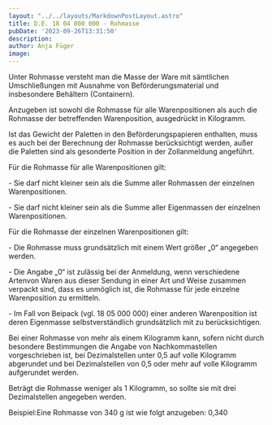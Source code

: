 ```yaml
---
layout: "../../layouts/MarkdownPostLayout.astro"
title: D.E. 18 04 000 000 - Rohmasse
pubDate: '2023-09-26T13:31:50'
description: 
author: Anja Füger
image: 
---
```


Unter Rohmasse versteht man die Masse der Ware mit sämtlichen Umschließungen mit Ausnahme von Beförderungsmaterial und insbesondere Behältern (Containern).

Anzugeben ist sowohl die Rohmasse für alle Warenpositionen als auch die Rohmasse der betreffenden Warenposition, ausgedrückt in Kilogramm.

Ist das Gewicht der Paletten in den Beförderungspapieren enthalten, muss es auch bei der Berechnung der Rohmasse berücksichtigt werden, außer die Paletten sind als gesonderte Position in der Zollanmeldung angeführt.

Für die Rohmasse für alle Warenpositionen gilt:

\- Sie darf nicht kleiner sein als die Summe aller Rohmassen der einzelnen Warenpositionen.

\- Sie darf nicht kleiner sein als die Summe aller Eigenmassen der einzelnen Warenpositionen.

Für die Rohmasse der einzelnen Warenpositionen gilt:

\- Die Rohmasse muss grundsätzlich mit einem Wert größer „0“ angegeben werden.

\- Die Angabe „0“ ist zulässig bei der Anmeldung, wenn verschiedene Artenvon Waren aus dieser Sendung in einer Art und Weise zusammen verpackt sind, dass es unmöglich ist, die Rohmasse für jede einzelne Warenposition zu ermitteln.

\- Im Fall von Beipack (vgl. 18 05 000 000) einer anderen Warenposition ist deren Eigenmasse selbstverständlich grundsätzlich mit zu berücksichtigen.

Bei einer Rohmasse von mehr als einem Kilogramm kann, sofern nicht durch besondere Bestimmungen die Angabe von Nachkommastellen vorgeschrieben ist, bei Dezimalstellen unter 0,5 auf volle Kilogramm abgerundet und bei Dezimalstellen von 0,5 oder mehr auf volle Kilogramm aufgerundet werden.

Beträgt die Rohmasse weniger als 1 Kilogramm, so sollte sie mit drei Dezimalstellen angegeben werden.

Beispiel:Eine Rohmasse von 340 g ist wie folgt anzugeben: 0,340